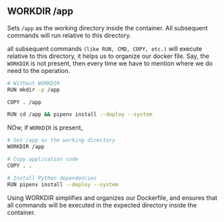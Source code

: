 ## WORKDIR /app

Sets `/app` as the working directory inside the container. All subsequent commands will run relative to this directory.

all subsequent commands `(like RUN, CMD, COPY, etc.)` will execute relative to this directory, it helps us to organize our docker file.
Say, the `WORKDIR` is not present, then every time we have to mention where we do need to the operation.

```sh
# Without WORKDIR
RUN mkdir -p /app

COPY . /app

RUN cd /app && pipenv install --deploy --system
```

NOw, if `WORKDIR` is present,

```sh
# Set /app as the working directory
WORKDIR /app

# Copy application code
COPY . .

# Install Python dependencies
RUN pipenv install --deploy --system
```

Using WORKDIR simplifies and organizes our Dockerfile, and ensures that all commands will be executed in the expected directory inside the container.
